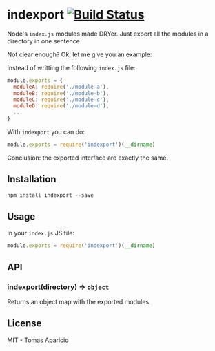 # indexport [![Build Status](https://travis-ci.org/h2non/indexport.svg?branch=master)](https://travis-ci.org/h2non/indexport)

Node's `index.js` modules made DRYer. Just export all the modules in a directory in one sentence.

Not clear enough? Ok, let me give you an example:

Instead of writting the following `index.js` file:
```js
module.exports = {
  moduleA: require('./module-a'),
  moduleB: require('./module-b'),
  moduleC: require('./module-c'),
  moduleD: require('./module-d'),
  ...
}
```

With `indexport` you can do:
```js
module.exports = require('indexport')(__dirname)
```

Conclusion: the exported interface are exactly the same.

## Installation

```js
npm install indexport --save
```

## Usage

In your `index.js` JS file:
```js
module.exports = require('indexport')(__dirname)
```

## API

### indexport(directory) => `object`

Returns an object map with the exported modules.

## License

MIT - Tomas Aparicio
